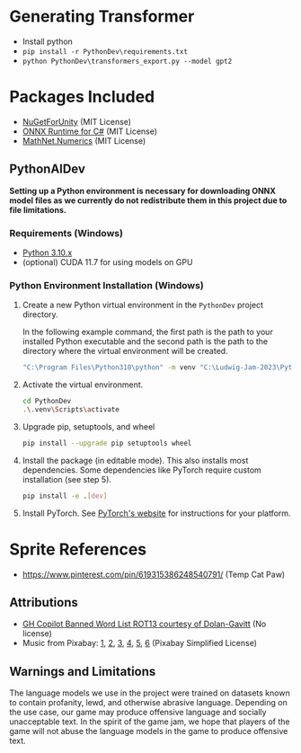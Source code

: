 # Generating Transformer
* Install python
* `pip install -r PythonDev\requirements.txt`
* `python PythonDev\transformers_export.py --model gpt2`

# Packages Included
* [NuGetForUnity](https://github.com/GlitchEnzo/NuGetForUnity) (MIT License)
* [ONNX Runtime for C#](https://github.com/microsoft/onnxruntime) (MIT License)
* [MathNet.Numerics](https://www.nuget.org/packages/MathNet.Numerics) (MIT License)

## PythonAIDev
**Setting up a Python environment is necessary for downloading ONNX model files as we currently do not redistribute them in this project due to file limitations.**

### Requirements (Windows)
* [Python 3.10.x](https://www.python.org/downloads/)
* (optional) CUDA 11.7 for using models on GPU

### Python Environment Installation (Windows)
1. Create a new Python virtual environment in the `PythonDev` project directory.

    In the following example command, the first path is the path to your installed Python executable and the second path is the path to the directory where the virtual environment will be created.
    
    ```bash
    "C:\Program Files\Python310\python" -m venv "C:\Ludwig-Jam-2023\PythonDev\.venv"
    ```

2. Activate the virtual environment.
    
    ```bash
    cd PythonDev
    .\.venv\Scripts\activate
    ```

3. Upgrade pip, setuptools, and wheel
    
    ```bash
    pip install --upgrade pip setuptools wheel
    ```

4. Install the package (in editable mode). This also installs most dependencies. Some dependencies like PyTorch require custom installation (see step 5).
        
    ```bash
    pip install -e .[dev]
    ```

5. Install PyTorch. See [PyTorch's website](https://pytorch.org/get-started/locally/) for instructions for your platform.

# Sprite References

- https://www.pinterest.com/pin/619315386248540791/ (Temp Cat Paw)

## Attributions
- [GH Copilot Banned Word List ROT13 courtesy of Dolan-Gavitt](https://moyix.net/~moyix/copilot_slurs_rot13.txt) (No license)
- Music from Pixabay: [1](https://pixabay.com/music/beats-lo-fi-beauty-99516/), [2](https://pixabay.com/music/beats-sweet-chillhop-113777/), [3](https://pixabay.com/music/beats-lo-fi-chillhop-beat-background-music-133473/), [4](https://pixabay.com/music/beats-lofi-study-112191/), [5](https://pixabay.com/music/beats-breeze-soothing-lo-fi-music-78bpm-13596/), [6](https://pixabay.com/music/beats-relaxed-vlog-night-street-131746/) (Pixabay Simplified License)

## Warnings and Limitations
The language models we use in the project were trained on datasets known to contain profanity, lewd, and otherwise abrasive language. 
Depending on the use case, our game may produce offensive language and socially unacceptable text. 
In the spirit of the game jam, we hope that players of the game will not abuse the language models in the game to produce offensive text.
